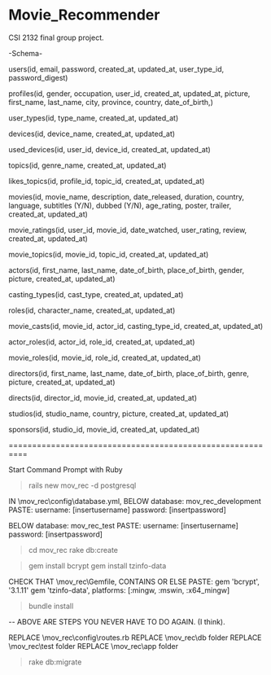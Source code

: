 # Movie_Recommender
CSI 2132 final group project.


-Schema-

users(id, email, password, created_at, updated_at, user_type_id, password_digest)

profiles(id, gender, occupation, user_id, created_at, updated_at, picture, first_name, last_name, city, province, country, date_of_birth,)

user_types(id, type_name, created_at, updated_at)

devices(id, device_name, created_at, updated_at)

used_devices(id, user_id, device_id, created_at, updated_at)

topics(id, genre_name, created_at, updated_at)

likes_topics(id, profile_id, topic_id, created_at, updated_at)

movies(id, movie_name, description, date_released, duration, country, language, subtitles (Y/N), dubbed (Y/N), age_rating, poster, trailer, created_at, updated_at)

movie_ratings(id, user_id, movie_id, date_watched, user_rating, review, created_at, updated_at)

movie_topics(id, movie_id, topic_id, created_at, updated_at)

actors(id, first_name, last_name, date_of_birth, place_of_birth, gender, picture, created_at, updated_at)

casting_types(id, cast_type, created_at, updated_at)

roles(id, character_name, created_at, updated_at)

movie_casts(id, movie_id, actor_id, casting_type_id, created_at, updated_at)

actor_roles(id, actor_id, role_id, created_at, updated_at)

movie_roles(id, movie_id, role_id, created_at, updated_at)

directors(id, first_name, last_name, date_of_birth, place_of_birth, genre, picture, created_at, updated_at)

directs(id, director_id, movie_id, created_at, updated_at)

studios(id, studio_name, country, picture, created_at, updated_at)

sponsors(id, studio_id, movie_id, created_at, updated_at)


==========================================================

Start Command Prompt with Ruby
>rails new mov_rec -d postgresql

IN \mov_rec\config\database.yml,
BELOW database: mov_rec_development PASTE:
username: [insertusername]
password: [insertpassword]

BELOW database: mov_rec_test PASTE:
username: [insertusername]
password: [insertpassword]

>cd mov_rec
>rake db:create

> gem install bcrypt
> gem install tzinfo-data

CHECK THAT \mov_rec\Gemfile,
CONTAINS OR ELSE PASTE:
gem 'bcrypt', '3.1.11'
gem 'tzinfo-data', platforms: [:mingw, :mswin, :x64_mingw]

> bundle install

-- ABOVE ARE STEPS YOU NEVER HAVE TO DO AGAIN. (I think).

REPLACE \mov_rec\config\routes.rb
REPLACE \mov_rec\db folder
REPLACE \mov_rec\test folder
REPLACE \mov_rec\app folder

>rake db:migrate
